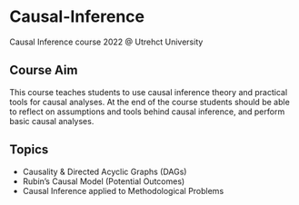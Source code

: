 # Causal-Inference
Causal Inference course 2022 @ Utrehct University

## Course Aim
This course teaches students to use causal inference theory and practical tools for causal analyses. At the end of the course students should be able to reflect on assumptions and tools behind causal inference, and perform basic causal analyses.

## Topics
- Causality & Directed Acyclic Graphs (DAGs)
- Rubin’s Causal Model (Potential Outcomes)
- Causal Inference applied to Methodological Problems
